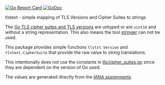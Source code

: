 [![Go Report Card](http://goreportcard.com/badge/client9/tlstext)](http://goreportcard.com/report/client9/tlstext) [![GoDoc](https://godoc.org/github.com/client9/tlstext?status.svg)](https://godoc.org/github.com/client9/tlstext)

tlstext - simple mapping of TLS Versions and Cipher Suites to strings

The [Go TLS cipher suites and TLS versions](http://golang.org/pkg/crypto/tls/#pkg-constants) are untyped
or are `uint16` and without a string representation.  This also means
the tool [stringer](https://godoc.org/golang.org/x/tools/cmd/stringer)
can not be used.

This package provides simple functions `tlstxt.Version` and
`tlstext.CipherSuite` that provide the raw value to string translations.

This intentionally does not use the constants in
[tls/cipher_suites.go](https://golang.org/src/crypto/tls/cipher_suites.go)
since they are dependent on the version of Go used.

The values are generated directly from the [IANA assignments](http://www.iana.org/assignments/tls-parameters/tls-parameters.xml#tls-parameters-4)

